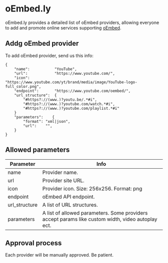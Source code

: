 # oEmbed.ly
oEmbed.ly provides a detailed list of oEmbed providers, allowing everyone to add and promote online services supporting [oEmbed](http://oembed.com/).

## Addg oEmbed provider

To add oEmbed provider, send us this info:
```
{
    "name":           "YouTube",
    "url":            "https://www.youtube.com/",
    "icon":           "https://www.youtube.com/yt/brand/media/image/YouTube-logo-full_color.png",
    "endpoint":       "https://www.youtube.com/oembed/",
    "url_structure":  {
        "#https?://(www.)?youtu.be/.*#i",
        "#https?://(www.)?youtube.com/watch.*#i",
        "#https?://(www.)?youtube.com/playlist.*#i"
    }
    "parameters":    {
        "format": "xml|json",
        "url":    "",
    }
}
```

## Allowed parameters

Parameter     | Info
------------- | -----
name          | Provider name.
url           | Provider site URL.
icon          | Provider icon. Size: 256x256. Format: png
endpoint      | oEmbed API endpoint.
url_structure | A list of URL structures.
parameters    | A list of allowed parameters. Some providers accept params like custom width, video autoplay ect.

## Approval process

Each provider will be manually approved. Be patient.
